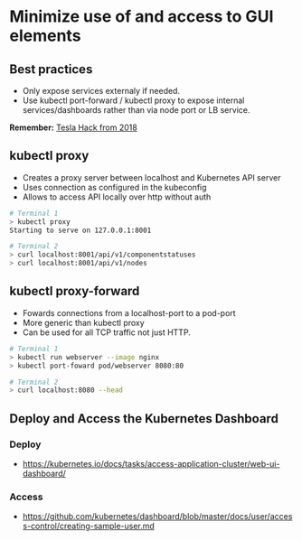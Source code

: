 # Minimize use of and access to GUI elements

## Best practices
- Only expose services externaly if needed.
- Use kubectl port-forward / kubectl proxy to expose internal services/dashboards rather than via node port or LB service.

**Remember:** [Tesla Hack from 2018](https://www.wired.com/story/cryptojacking-tesla-amazon-cloud/)

## kubectl proxy

- Creates a proxy server between localhost and Kubernetes API server
- Uses connection as configured in the kubeconfig
- Allows to access API locally over http without auth


```sh
# Terminal 1
> kubectl proxy
Starting to serve on 127.0.0.1:8001

# Terminal 2
> curl localhost:8001/api/v1/componentstatuses
> curl localhost:8001/api/v1/nodes
```

## kubectl proxy-forward

- Fowards connections from a localhost-port to a pod-port
- More generic than kubectl proxy
- Can be used for all TCP traffic not just HTTP.

```sh
# Terminal 1
> kubectl run webserver --image nginx
> kubectl port-foward pod/webserver 8080:80

# Terminal 2
> curl localhost:8080 --head
```

## Deploy and Access the Kubernetes Dashboard

### Deploy

- https://kubernetes.io/docs/tasks/access-application-cluster/web-ui-dashboard/

### Access

- https://github.com/kubernetes/dashboard/blob/master/docs/user/access-control/creating-sample-user.md
